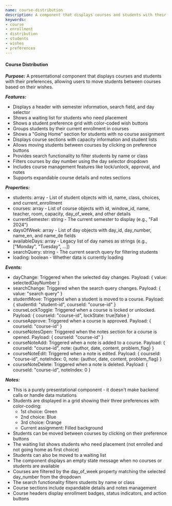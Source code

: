 ```yaml
---
name: course-distribution
description: A component that displays courses and students with their preferences and allows moving students between courses
keywords:
- course
- enrollment
- distribution
- students
- wishes
- preferences
---
```


#### Course Distribution

***Purpose:***
A presentational component that displays courses and students with their preferences, allowing users to move students between courses based on their wishes.

***Features:***
- Displays a header with semester information, search field, and day selector
- Shows a waiting list for students who need placement
- Shows a student preference grid with color-coded wish buttons
- Groups students by their current enrollment in courses
- Shows a "Going Home" section for students with no course assignment
- Displays course sections with capacity information and student lists
- Allows moving students between courses by clicking on preference buttons
- Provides search functionality to filter students by name or class
- Filters courses by day number using the day selector dropdown
- Includes course management features like lock/unlock, approval, and notes
- Supports expandable course details and notes sections

***Properties:***
- students: array - List of student objects with id, name, class, choices, and current_enrollment
- courses: array - List of course objects with id, window_id, name, teacher, room, capacity, day_of_week, and other details
- currentSemester: string - The current semester to display (e.g., "Fall 2024")
- daysOfWeek: array - List of day objects with day_id, day_number, name_en, and name_de fields
- availableDays: array - Legacy list of day names as strings (e.g., ["Monday", "Tuesday", ...])
- searchQuery: string - The current search query for filtering students
- loading: boolean - Whether data is currently loading

***Events:***
- dayChange: Triggered when the selected day changes. Payload: { value: selectedDayNumber }
- searchChange: Triggered when the search query changes. Payload: { value: "search query" }
- studentMove: Triggered when a student is moved to a course. Payload: { studentId: "student-id", courseId: "course-id" }
- courseLockToggle: Triggered when a course is locked or unlocked. Payload: { courseId: "course-id", lockState: true|false }
- courseApprove: Triggered when a course is approved. Payload: { courseId: "course-id" }
- courseNotesOpen: Triggered when the notes section for a course is opened. Payload: { courseId: "course-id" }
- courseNoteAdd: Triggered when a note is added to a course. Payload: { courseId: "course-id", note: {author, date, content, problem_flag} }
- courseNoteEdit: Triggered when a note is edited. Payload: { courseId: "course-id", noteIndex: 0, note: {author, date, content, problem_flag} }
- courseNoteDelete: Triggered when a note is deleted. Payload: { courseId: "course-id", noteIndex: 0 }

***Notes:***
- This is a purely presentational component - it doesn't make backend calls or handle data mutations
- Students are displayed in a grid showing their three preferences with color-coding:
  - 1st choice: Green
  - 2nd choice: Blue
  - 3rd choice: Orange
  - Current assignment: Filled background
- Students can be moved between courses by clicking on their preference buttons
- The waiting list shows students who need placement (not enrolled and not going home as first choice)
- Students can also be moved to a waiting list
- The component displays an empty state message when no courses or students are available
- Courses are filtered by the day_of_week property matching the selected day_number from the dropdown
- The search functionality filters students by name or class
- Course sections include expandable details and notes management
- Course headers display enrollment badges, status indicators, and action buttons
